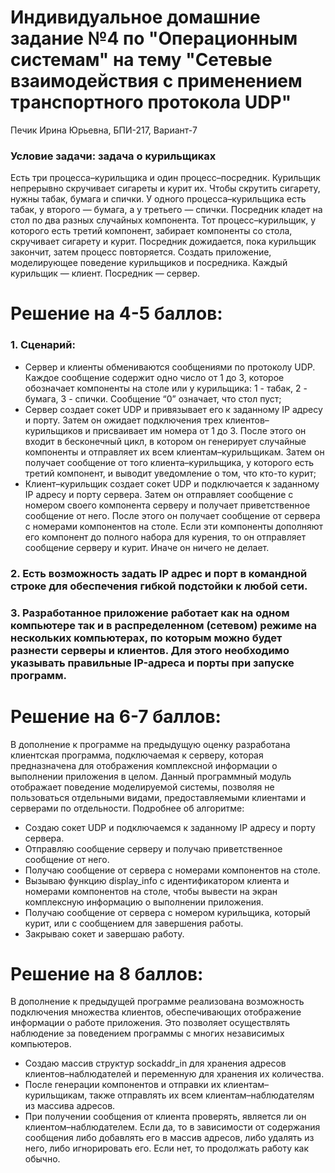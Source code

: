 # Индивидуальное домашние задание №4 по "Операционным системам" на тему "Сетевые взаимодействия с применением транспортного протокола UDP"
Печик Ирина Юрьевна, БПИ-217, Вариант-7
### Условие задачи: задача о курильщиках
Есть три процесса–курильщика и один
процесс–посредник. Курильщик непрерывно скручивает сигареты
и курит их. Чтобы скрутить сигарету, нужны табак, бумага и спички. У одного процесса–курильщика есть табак, у второго — бумага, а у третьего — спички. Посредник кладет на стол по два разных случайных компонента. Тот процесс–курильщик, у которого
есть третий компонент, забирает компоненты со стола, скручивает
сигарету и курит. Посредник дожидается, пока курильщик закончит, затем процесс повторяется. Создать приложение, моделирующее поведение курильщиков и посредника. Каждый
курильщик — клиент. Посредник — сервер.
# Решение на 4-5 баллов:
### 1. Сценарий:
* Сервер и клиенты обмениваются сообщениями по протоколу UDP. Каждое сообщение содержит одно число от 1 до 3, которое обозначает компоненты на столе или у курильщика: 1 - табак, 2 - бумага, 3 - спички. Сообщение “0” означает, что стол пуст;
* Сервер создает сокет UDP и привязывает его к заданному IP адресу и порту. Затем он ожидает подключения трех клиентов–курильщиков и присваивает им номера от 1 до 3. После этого он входит в бесконечный цикл, в котором он генерирует случайные компоненты и отправляет их всем клиентам–курильщикам. Затем он получает сообщение от того клиента–курильщика, у которого есть третий компонент, и выводит уведомление о том, что кто-то курит;
* Клиент–курильщик создает сокет UDP и подключается к заданному IP адресу и порту сервера. Затем он отправляет сообщение с номером своего компонента серверу и получает приветственное сообщение от него. После этого он получает сообщение от сервера с номерами компонентов на столе. Если эти компоненты дополняют его компонент до полного набора для курения, то он отправляет сообщение серверу и курит. Иначе он ничего не делает.
### 2. Есть возможность задать IP адрес и порт в командной строке для обеспечения гибкой подстойки к любой сети.
### 3. Разработанное приложение работает как на одном компьютере так и в распределенном (сетевом) режиме на нескольких компьютерах, по которым можно будет разнести серверы и клиентов. Для этого необходимо указывать правильные IP-адреса и порты при запуске программ.
# Решение на 6-7 баллов:
В дополнение к программе на предыдущую оценку разработана клиентская программа, подключаемая к серверу, которая предназначена для отображения комплексной информации о выполнении приложения в целом. Данный
программный модуль отображает поведение моделируемой системы, позволяя не пользоваться отдельными видами, предоставляемыми клиентами и серверами по отдельности. Подробнее об алгоритме:
* Создаю сокет UDP и подключаемся к заданному IP адресу и порту сервера.
* Отправляю сообщение серверу и получаю приветственное сообщение от него.
* Получаю сообщение от сервера с номерами компонентов на столе.
* Вызываю функцию display_info с идентификатором клиента и номерами компонентов на столе, чтобы вывести на экран комплексную информацию о выполнении приложения.
* Получаю сообщение от сервера с номером курильщика, который курит, или с сообщением для завершения работы.
* Закрываю сокет и завершаю работу.
# Решение на 8 баллов:
В дополнение к предыдущей программе реализована возможность подключения множества клиентов, обеспечивающих отображение информации о работе приложения. Это позволяет осуществлять наблюдение за поведением программы с
многих независимых компьютеров.
* Создаю массив структур sockaddr_in для хранения адресов клиентов–наблюдателей и переменную для хранения их количества.
* После генерации компонентов и отправки их клиентам–курильщикам, также отправлять их всем клиентам–наблюдателям из массива адресов.
* При получении сообщения от клиента проверять, является ли он клиентом–наблюдателем. Если да, то в зависимости от содержания сообщения либо добавлять его в массив адресов, либо удалять из него, либо игнорировать его. Если нет, то продолжать работу как обычно.

